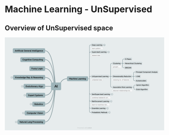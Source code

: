 # Machine Learning - UnSupervised

## Overview of UnSupervised space
![AI Overview](../../docs/images/ML-Unsup.png)

